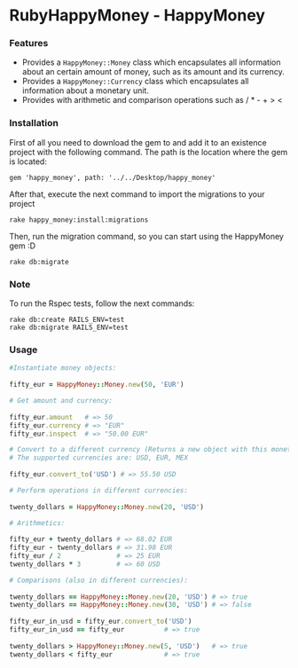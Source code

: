 # RubyHappyMoney - HappyMoney 


### Features

- Provides a `HappyMoney::Money` class which encapsulates all information about an certain
  amount of money, such as its amount and its currency.
- Provides a `HappyMoney::Currency` class which encapsulates all information about
  a monetary unit.
- Provides with arithmetic and comparison operations such as / * - + > <
 
### Installation
 
First of all you need to download the gem to and add it to an existence project with the following command. The path is the location where the gem is located: 

    gem 'happy_money', path: '../../Desktop/happy_money'

After that, execute the next command to import the migrations to your project

    rake happy_money:install:migrations   
    
Then, run the migration command, so you can start using the HappyMoney gem :D

    rake db:migrate
    
### Note
 
To run the Rspec tests, follow the next commands:

    rake db:create RAILS_ENV=test 
    rake db:migrate RAILS_ENV=test 

### Usage
 
 ``` ruby
 #Instantiate money objects:
  
 fifty_eur = HappyMoney::Money.new(50, 'EUR')
 
 # Get amount and currency:
  
 fifty_eur.amount   # => 50
 fifty_eur.currency # => "EUR"
 fifty_eur.inspect  # => "50.00 EUR"
 
 # Convert to a different currency (Returns a new object with this monetary amount and its currency):
 # The supported currencies are: USD, EUR, MEX
  
 fifty_eur.convert_to('USD') # => 55.50 USD
 
 # Perform operations in different currencies:
  
 twenty_dollars = HappyMoney::Money.new(20, 'USD')
 
 # Arithmetics:
  
 fifty_eur + twenty_dollars # => 68.02 EUR
 fifty_eur - twenty_dollars # => 31.98 EUR
 fifty_eur / 2              # => 25 EUR
 twenty_dollars * 3         # => 60 USD
 
 # Comparisons (also in different currencies):
  
 twenty_dollars == HappyMoney::Money.new(20, 'USD') # => true
 twenty_dollars == HappyMoney::Money.new(30, 'USD') # => false
  
 fifty_eur_in_usd = fifty_eur.convert_to('USD')
 fifty_eur_in_usd == fifty_eur          # => true
  
 twenty_dollars > HappyMoney::Money.new(5, 'USD')   # => true
 twenty_dollars < fifty_eur             # => true
 ```